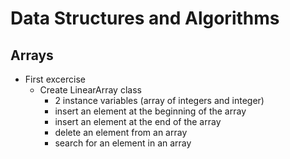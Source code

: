 # Data Structures and Algorithms #

## Arrays ##

* First excercise 
    * Create LinearArray class
        * 2 instance variables (array of integers and integer)
        * insert an element at the beginning of the array
        * insert an element at the end of the array
        * delete an element from an array
        * search for an element in an array

